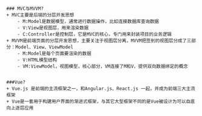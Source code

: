     ### MVC与MVVM?
    + MVC主要是后端的分层开发思想
        - M:Model是数据模型，通常进行数据操作，比如连接数据库查询数据
        - V:View是视图层，用来渲染数据
        - C:Controller是控制层，它是MVC的核心，专门用来封装项目的业务逻辑
    + MVVM是前端页面的分层开发思想，主要关注于视图层分离，MVVM把签到的视图层分成了三部分：Model、View、ViewModel
        - M:Model是每个页面要渲染的数据
        - V:HTML模型结构
        - VM:ViewModel，视图模型，核心部分，VM连接了M和V，提供双向数据绑定的概念


    ###Vue?
    + Vue.js 是前端的主流框架之一，和Angular.js、React.js 一起，并成为前端三大主流框架
    + Vue是一套用于构建用户界面的渐进式框架，与其它大型框架不同的是Vue被设计为可以自底向上逐层应用